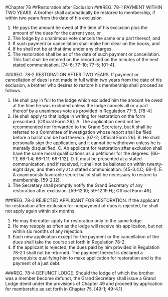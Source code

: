 #Chapter 78
##Restoration after Exclusion
###REG. 78-1 PAYMENT WITHIN TWO YEARS.
A brother shall automatically be restored to membership, if within two years from the date of his exclusion
1. He pays the amount he owed at the time of his exclusion plus the amount of the dues for the current year, or
2. The lodge by a unanimous vote cancels the same or a part thereof, and
3. If such payment or cancellation shall make him clear on the books, and
4. If he shall not be at that time under any charges.
5. The restoration shall be as of the date of such payment or cancellation. This fact shall be entered on the record and on the minutes of the next stated communication. [74-6; 77-10; 77-5; 101-4].

###REG. 78-2 RESTORATION AFTER TWO YEARS.
If payment or cancellation of dues is not made in full within two years from the date of his exclusion, a brother who desires to restore his membership shall proceed as follows.
1. He shall pay in full to the lodge which excluded him the amount he owed at the time he was excluded unless the lodge cancels all or a part thereof by a unanimous vote as provided in Regulation 77-5. [78-4]
2. He shall apply to that lodge in writing for restoration on the form prescribed. [Official Form 26].
A. The application need not be recommended nor forwarded to the Grand Secretary, but it shall be referred to a Committee of Investigation whose report shall be filed before a ballot can be had thereon. [67-2; Official Form 26].
B. He shall personally sign the application, and it cannot be withdrawn unless he is mentally disqualified.
C. An applicant for restoration after exclusion shall have the same moral qualifications as a petitioner for the degrees. [66-1.1; 66-1.4; 66-1.11; 66-1.12].
D. It must be presented at a stated communication, and if received, it shall not be balloted on within twenty-eight days, and then only at a stated communication. [45-3.4.C; 68-1].
E. A unanimously favorable secret ballot shall be necessary to restore to membership. [59-2.12].
3. The Secretary shall promptly notify the Grand Secretary of any restoration after exclusion. [59-12.10; 59-12.19.H]; Official Form 49].

###REG. 78-3 REJECTED APPLICANT FOR RESTORATION.
If the applicant for restoration after exclusion for nonpayment of dues is rejected, he shall not apply again within six months.
1. He may thereafter apply for restoration only to the same lodge.
2. He may reapply as often as the lodge will receive his application, but not within six months of any rejection.
3. Each new application except for the payment or the cancellation of the dues shall take the course set forth in Regulation 78-2.
4. If the applicant is rejected, the dues paid by him provided in Regulation 78-2.1 shall not be returned. The payment thereof is declared a prerequisite qualifying him to make application for restoration and is the payment of a just debt.

###REG. 78-4 DEFUNCT LODGE.
Should the lodge of which the brother was a member become defunct, the Grand Secretary shall issue a Grand Lodge demit under the provisions of Chapter 49 and proceed by application for membership as set forth in Chapter 75. [49-1; 49-4.1]